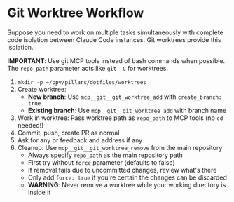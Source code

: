 # Git Worktree Workflow

Suppose you need to work on multiple tasks simultaneously with complete code isolation between Claude Code instances. Git worktrees provide this isolation.

**IMPORTANT**: Use git MCP tools instead of bash commands when possible. The `repo_path` parameter acts like `git -C` for worktrees.

1. `mkdir -p ~/ppv/pillars/dotfiles/worktrees`
2. Create worktree:
   - **New branch**: Use `mcp__git__git_worktree_add` with `create_branch: true`
   - **Existing branch**: Use `mcp__git__git_worktree_add` with branch name
3. Work in worktree: Pass worktree path as `repo_path` to MCP tools (no `cd` needed!)
4. Commit, push, create PR as normal
5. Ask for any pr feedback and address if any
6. Cleanup: Use `mcp__git__git_worktree_remove` from the main repository
   - Always specify `repo_path` as the main repository path
   - First try without `force` parameter (defaults to false)
   - If removal fails due to uncommitted changes, review what's there
   - Only add `force: true` if you're certain the changes can be discarded
   - **WARNING**: Never remove a worktree while your working directory is inside it
